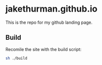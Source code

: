 # jakethurman.github.io

This is the repo for my github landing page.

## Build

Recomile the site with the build script:
```bash
sh ./build
```
